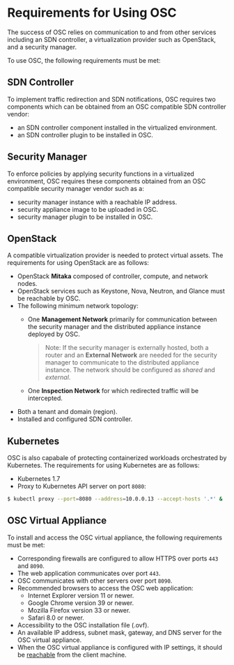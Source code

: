 # Requirements for Using OSC  

The success of OSC relies on communication to and from other services including an SDN controller, a virtualization provider such as OpenStack, and a security manager. 

To use OSC, the following requirements must be met: 

## SDN Controller  
To implement traffic redirection and SDN notifications, OSC requires two components which can be obtained from an OSC compatible SDN controller vendor: 
* an SDN controller component installed in the virtualized environment.
* an SDN controller plugin to be installed in OSC.

## Security Manager  
To enforce policies by applying security functions in a virtualized environment, OSC requires these components obtained from an OSC compatible security manager vendor such as a: 
* security manager instance with a reachable IP address.
* security appliance image to be uploaded in OSC.
* security manager plugin to be installed in OSC.

## OpenStack   
A compatible virtualization provider is needed to protect virtual assets. The requirements for using OpenStack are as follows:
* OpenStack **Mitaka** composed of controller, compute, and network nodes.
* OpenStack services such as Keystone, Nova, Neutron, and Glance must be reachable by OSC. 
* The following minimum network topology:
  * One **Management Network** primarily for communication between the security manager and the distributed appliance instance deployed by OSC.  
  
     > Note: If the security manager is externally hosted, both a router and an **External Network** are needed for the security manager to communicate to the distributed appliance instance. The network should be configured as *shared* and *external*. 
  * One **Inspection Network** for which redirected traffic will be intercepted. 
* Both a tenant and domain (region).
* Installed and configured SDN controller.

## Kubernetes   
OSC is also capabale of protecting containerized workloads orchestrated by Kubernetes. The requirements for using Kubernetes are as follows:
* Kubernetes 1.7
* Proxy to Kubernetes API server on port `8080`:
```sh
$ kubectl proxy --port=8080 --address=10.0.0.13 --accept-hosts '.*' &
```
 
## OSC Virtual Appliance
To install and access the OSC virtual appliance, the following requirements must be met:

* Corresponding firewalls are configured to allow HTTPS over ports `443` and `8090`.
 * The web application communicates over port `443`.
 * OSC communicates with other servers over port `8090`.
* Recommended browsers to access the OSC web application:
  * Internet Explorer version 11 or newer.
  * Google Chrome version 39 or newer.
  * Mozilla Firefox version 33 or newer.
  * Safari 8.0 or newer.
* Accessibility to the OSC installation file (.ovf).
* An available IP address, subnet mask, gateway, and DNS server for the OSC virtual appliance.
 * When the OSC virtual appliance is configured with IP settings, it should be [reachable](/gettingstarted/accessing.md) from the client machine.


